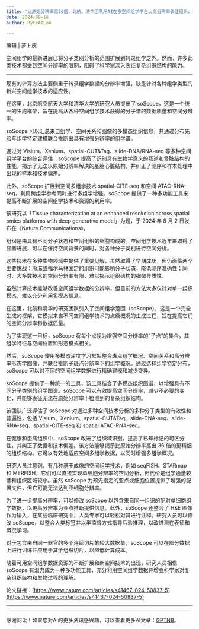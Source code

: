 ```yaml
---
title: '比原始分辨率高36倍，北航、清华团队用AI在多空间组学平台上高分辨率表征组织，登Nature子刊'
date: 2024-08-16
author: ByteAILab

---
```


编辑 | 萝卜皮

空间组学的最新进展已将分子类别分析的范围扩展到转录组学之外。然而，许多此类技术都受到空间分辨率的限制，阻碍了科学家深入表征复杂组织结构的能力。

---
现有的计算方法主要侧重于转录组学数据的分辨率增强，缺乏针对各种组学类型的新兴空间组学技术的适应性。

在这里，北京航空航天大学和清华大学的研究人员提出了 soScope，这是一个统一的生成框架，旨在提高从各种空间组学技术获得的分子谱的数据质量和空间分辨率。

soScope 可以汇总来自组学、空间关系和图像的多模态组织信息，并通过分布先验与组学特定建模联合推断出具有增强分辨率的组学谱。

通过对 Visium、Xenium、spatial-CUT&Tag、slide-DNA/RNA-seq 等多种空间组学平台的综合评估，soScope 提高了识别具有生物学意义的肠道和肾脏结构的性能，揭示了无法以原始分辨率解决的胚胎心脏结构，并纠正了测序和样本处理中出现的样本和技术偏差。

此外，soScope 扩展到空间多组学技术 spatial-CITE-seq 和空间 ATAC-RNA-seq，利用跨组学参考同时进行多组学增强。soScope 提供了一种多功能工具来提高不断扩展的空间组学技术和资源的利用率。

该研究以「Tissue characterization at an enhanced resolution across spatial omics platforms with deep generative model」为题，于 2024 年 8 月 2 日发布在《Nature Communications》。

组织是由具有不同分子状态和空间组织的细胞构成的。空间组学技术近年来取得了显著进展，可以在保持空间背景的同时，对各种分子类别进行空间分析。

这些技术在多种生物领域中提供了重要见解，虽然取得了早期成功，但仍面临两个主要挑战：冷冻或福尔马林固定的组织可能影响分子状态，降低测序准确性；同时，大多数技术的空间分辨率有限，难以揭示组织结构的细微异质性。

虽然计算技术能够改善空间组学数据的分辨率，但目前的方法大多仅针对单一组织模态，难以充分利用多模态信息。

在这里，北航和清华的研究团队引入了空间组学范围（soScope），这是一个完全生成的框架，它模拟来自不同空间组学技术的点级概况的生成过程，旨在提高它们的空间分辨率和数据质量。

为了实现这一目标，soScope 将每个点视为增强空间分辨率的“子点”的集合，其组学特征与空间位置和形态模式相关。

然后，soScope 使用多模态深度学习框架整合斑点组学概况、空间关系和高分辨率形态学图像，并联合推断子斑点分辨率下的组学概况。通过选择组学特定分布，soScope 可以对不同的空间组学数据进行精确建模和减少变异。

soScope 提供了一种统一的工具，该工具结合了多模态组织图谱，以增强具有不同分子类别的组学图谱。soScope 可以有效提高空间分辨率，减少不必要的变化，并能够表征无法在原始分辨率下检测到的复杂组织结构。

该团队广泛评估了 soScope 对通过多种空间技术分析的多种分子类型的有效性和普遍性，包括 Visium、Xenium、spatial-CUT&Tag、slide-DNA-seq、slide-RNA-seq、spatial-CITE-seq 和 spatial ATAC-RNA-seq。

在健康和患病组织中，soScope 改进了组织域识别，提高了已知标记的可区分性，并纠正了数据和技术偏差。该方法能够揭示比原始分辨率高出 36 倍的更精细的组织结构。它可以有效地适应空间多组学数据，以同时增强多组学概况。

研究人员注意到，有几种基于成像的空间组学技术，例如 seqFISH、STARmap 和 MERFISH，它们可以直接实现单细胞分辨率的空间分析，但代价是组学通量较低和组织区域较小。虽然 soScope 为预先指定的亚点或细胞位置提供了增强的配置文件，但它可能无法达到亚细胞分辨率。

为了进一步提高分辨率，可以修改 soScope 以包含来自同一组织的配对单细胞组学数据，以更高分辨率为亚点推断提供信息。此外，soScope 还整合了 H&E 图像作为输入，在某些临床研究中，人类专家可以轻松对其进行注释。研究人员可以修改 soScope，以整合人类标签并以半监督方式指导后验推理，以改进潜在表征和概况学习。

对于包含来自同一器官的多个连续切片的较大数据集，soScope 可以在部分数据上进行训练并应用于其余组织切片，以降低计算成本。

随着可用空间组学数据资源的不断扩展和新空间技术的出现，研究人员相信 soScope 有潜力成为一种多功能工具，充分利用空间组学数据并增强科学家对复杂组织结构和生物过程的理解。

论文链接：[https://www.nature.com/articles/s41467-024-50837-5](https://www.nature.com/articles/s41467-024-50837-5)

---
---
感谢阅读！如果您对AI的更多资讯感兴趣，可以查看更多AI文章：[GPTNB](https://gptnb.com)。